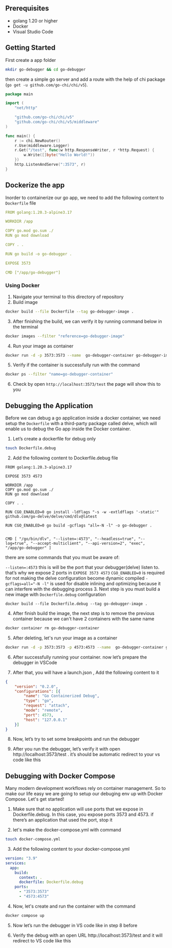 ## Prerequisites

- golang 1.20 or higher
- Docker
- Visual Studio Code

## Getting Started
First create a app folder
```sh
mkdir go-debugger && cd go-debugger
```
then create a simple go server and add a route with the help of chi package (`go get -u github.com/go-chi/chi/v5`).

```go
package main

import (
	"net/http"

	"github.com/go-chi/chi/v5"
	"github.com/go-chi/chi/v5/middleware"
)

func main() {
    r := chi.NewRouter()
    r.Use(middleware.Logger)
    r.Get("/test", func(w http.ResponseWriter, r *http.Request) {
        w.Write([]byte("Hello World!"))
    })
    http.ListenAndServe(":3573", r)
}

```

## Dockerize the app
Inorder to containerize our go app, we need to add the following content to `Dockerfile` file

```yaml
FROM golang:1.20.3-alpine3.17

WORKDIR /app

COPY go.mod go.sum ./
RUN go mod download

COPY . .

RUN go build -o go-debugger .

EXPOSE 3573

CMD ["/app/go-debugger"]
```
### Using Docker
1. Navigate your terminal to this directory of repository
2. Build image

```sh
docker build --file Dockerfile --tag go-debugger-image .
``` 
3. After finishing the build, we can verify it by running command below in the terminal
```sh
docker images --filter "reference=go-debugger-image"
```
4. Run your image as container
```sh
docker run -d -p 3573:3573 --name  go-debugger-container go-debugger-image
```
5. Verify if the container is successfully run with the command
```sh
docker ps --filter "name=go-debugger-container"
```
6. Check by open `http://localhost:3573/test` the page will show this to you

## Debugging the Application
Before we can debug a go application inside a docker container, we need setup the `Dockerfile` with a third-party package called delve, which will enable us to debug the Go app inside the Docker container.

1. Let’s create a dockerfile for debug only
```sh 
touch Dockerfile.debug
```
2. Add the following content to Dockerfile.debug file
```docker
FROM golang:1.20.3-alpine3.17

EXPOSE 3573 4573

WORKDIR /app
COPY go.mod go.sum ./
RUN go mod download

COPY . .

RUN CGO_ENABLED=0 go install -ldflags "-s -w -extldflags '-static'" github.com/go-delve/delve/cmd/dlv@latest

RUN CGO_ENABLED=0 go build -gcflags "all=-N -l" -o go-debugger .


CMD [ "/go/bin/dlv", "--listen=:4573", "--headless=true", "--log=true", "--accept-multiclient", "--api-version=2", "exec", "/app/go-debugger" ]
```
there are some commands that you must be aware of:

`--listen=:4573` this is will be the port that your debugger(delve) listen to. that’s why we expose 2 ports in `EXPOSE 3573 4573`
`CGO_ENABLED=0` is required for not making the delve configuration become dynamic compiled
`-gcflags=all="-N -l"` is used for disable inlining and optimizing because it can interfere with the debugging process
3. Next step is you must build a new image with `Dockerfile.debug` configuration
```SH
docker build --file Dockerfile.debug --tag go-debugger-image . 
```
4. After finish build the image, the next step is to remove the previous container because we can't have 2 containers with the same name
```sh
docker container rm go-debugger-container
```
5. After deleting, let's run your image as a container
```sh
docker run -d -p 3573:3573 -p 4573:4573 --name  go-debugger-container go-debugger-image
```
6. After successfully running your container. now let’s prepare the debugger in VSCode

7. After that, you will have a launch.json , Add the following content to it
```json
{
    "version": "0.2.0",
    "configurations": [{
        "name": "Go Containerized Debug",
        "type": "go",
        "request": "attach",
        "mode": "remote",
        "port": 4573,
        "host": "127.0.0.1"
    }]
}
```
8. Now, let’s try to set some breakpoints and run the debugger

9. After you run the debugger, let’s verify it with open http://localhost:3573/test . it’s should be automatic redirect to your vs code like this

## Debugging with Docker Compose
Many modern development workflows rely on container management. So to make our life easy we are going to setup our debuging env up with Docker Compose. Let's get started!

1. Make sure that no application will use ports that we expose in Dockerfile.debug. In this case, you expose ports 3573 and 4573. if there’s an application that used the port, stop it

2. let's make the docker-compose.yml with command
```sh
touch docker-compose.yml
```
3. Add the following content to your docker-compose.yml
```yaml
version: "3.9"
services:
  app:
    build: 
      context: .
      dockerfile: Dockerfile.debug
    ports:
      - "3573:3573"
      - "4573:4573"
```
4. Now, let's create and run the container with the command
```sh
docker compose up
```
5. Now let’s run the debugger in VS code like in step 8 before

6. Verify the debug with an open URL http://localhost:3573/test and it will redirect to VS code like this
